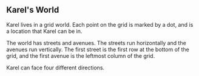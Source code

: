 ## Karel's World

Karel lives in a grid world. Each point on the grid is marked by a dot, and is a location that Karel can be in.

The world has streets and avenues. The streets run horizontally and the avenues run vertically. The first street is the first row at the bottom of the grid, and the first avenue is the leftmost column of the grid.

Karel can face four different directions.
